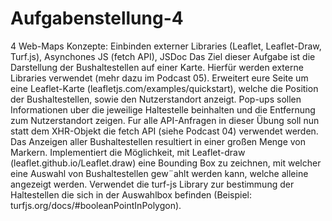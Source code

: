 # Aufgabenstellung-4
4 Web-Maps
Konzepte: Einbinden externer Libraries (Leaflet, Leaflet-Draw, Turf.js), Asynchones JS (fetch API), JSDoc
Das Ziel dieser Aufgabe ist die Darstellung der Bushaltestellen auf einer Karte. Hierfür werden externe Libraries verwendet (mehr dazu im Podcast 05).
Erweitert eure Seite um eine Leaflet-Karte (leafletjs.com/examples/quickstart), welche die Position der Bushaltestellen, sowie den Nutzerstandort anzeigt. 
Pop-ups sollen Informationen uber die jeweilige Haltestelle beinhalten und die Entfernung zum Nutzerstandort zeigen.
Fur alle API-Anfragen in dieser Übung soll nun statt dem XHR-Objekt die fetch API (siehe Podcast 04) verwendet werden.
Das Anzeigen aller Bushaltestellen resultiert in einer großen Menge von Markern. Implementiert die Möglichkeit, mit Leaflet-draw
(leaflet.github.io/Leaflet.draw) eine Bounding Box zu zeichnen, mit welcher eine Auswahl von Bushaltestellen gew¨ahlt werden kann, welche 
alleine angezeigt werden.
Verwendet die turf-js Library zur bestimmung der Haltestellen die sich in der Auswahlbox befinden (Beispiel: turfjs.org/docs/#booleanPointInPolygon).
